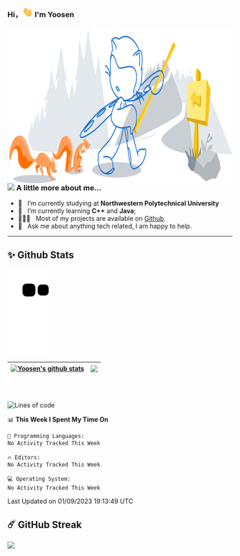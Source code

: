 <!--
**Yoosen/Yoosen** is a ✨ _special_ ✨ repository because its `README.md` (this file) appears on your GitHub profile.

Here are some ideas to get you started:

- 🔭 I’m currently working on ...
- 🌱 I’m currently learning ...
- 👯 I’m looking to collaborate on ...
- 🤔 I’m looking for help with ...
- 💬 Ask me about ...
- 📫 How to reach me: ...
- 😄 Pronouns: ...
- ⚡ Fun fact: ...

- 🎨 &nbsp; Using [this svg](https://storyset.com/illustration/programming/amico) and Figma I made 👉
-->

<!-- header start -->
### Hi，<img src="https://github.com/Yoosen/Yoosen/blob/main/Hi.gif" width="24" alt="hi"> I'm Yoosen

<!-- ![Profile views](https://gpvc.arturio.dev/Yoosen) -->

<!-- header end -->

<!-- body start -->


<!-- img align="right" alt="GIF" src="https://github.com/Yoosen/Yoosen/blob/main/Programming-amico.svg" width="400" -->
<img align="right" alt="GIF" src="https://github.com/Yoosen/Yoosen/blob/main/git-header.svg" width="500" height="350"/>
 <br />
 <br />


<!-- About Me start -->
### <img src="https://media.giphy.com/media/VgCDAzcKvsR6OM0uWg/giphy.gif" width="50"> A little more about me...  


- 🔭 &nbsp; I’m currently studying at **Northwestern Polytechnical University**
- 🌱 &nbsp; I’m currently learning **C++** and **Java**; 
- 👨🏻‍💻 &nbsp; Most of my projects are available on [Github](https://github.com/Yoosen).
- 💬 &nbsp; Ask me about anything tech related, I am happy to help.
<!-- About Me end -->
---



<!-- Github Profile start -->
<!-- <details> -->
<!--   <summary><b>🌟 Github Profile</b></summary> -->
<!--   <img height="320em" width="450em" src="https://metrics.lecoq.io/Yoosen" /> -->
<!-- </details> -->
<!-- Github Profile end -->

<!-- Github Stats start -->
## ✨ Github Stats
<!--   <img height="170em" align="left" src="https://bad-apple-github-readme.vercel.app/api?show_bg=1&username=Yoosen&show_icons=true&hide_border=true&&count_private=true&include_all_commits=true" /> -->
  
<!--   <img height="170em" align="center" src="https://github-readme-stats.vercel.app/api/top-langs/?username=Yoosen&show_icons=true&hide_border=true&layout=compact&langs_count=8" /> -->
  ![Github contributions snake game](https://raw.githubusercontent.com/Yoosen/Yoosen/output/github-contribution-grid-snake.svg) 
 
 | <a href="https://github.com/yoosen/github-readme-stats"><img height="170em" align="center" src="https://bad-apple-github-readme.vercel.app/api?show_bg=1&username=Yoosen&show_icons=true&hide_border=true&&count_private=true&include_all_commits=true" alt="Yoosen's github stats" /></a> | <a href="https://github.com/anuraghazra/github-readme-stats"><img height="170em" align="center" src="https://github-readme-stats.vercel.app/api/top-langs/?username=Yoosen&show_icons=true&hide_border=true&layout=compact&langs_count=6&hide=HTML,CSS,JavaScript,SCSS" /></a> |
| ------------- | ------------- |
 
  <br />
  <br />

  
  <!--START_SECTION:waka-->
![Lines of code](https://img.shields.io/badge/From%20Hello%20World%20I%27ve%20Written-571.0%20thousand%20lines%20of%20code-blue)

📊 **This Week I Spent My Time On** 

```text
💬 Programming Languages: 
No Activity Tracked This Week

🔥 Editors: 
No Activity Tracked This Week

💻 Operating System: 
No Activity Tracked This Week
```


 Last Updated on 01/09/2023 19:13:49 UTC
<!--END_SECTION:waka-->
  
<!--   ![Wwakatime stats](https://github-readme-stats-taupe-two.vercel.app/api/wakatime?username=yoosen&hide_title=true&hide_border=true&langs_count=5&bg_color=00000000&text_color=777) -->

<!-- Github Stats end -->

<!-- GitHub Streak start -->
## ☄️ GitHub Streak
  <img height="180em" src="https://github-readme-streak-stats.herokuapp.com/?user=Yoosen" />
<!-- GitHub Streak end -->

<!-- body end -->
